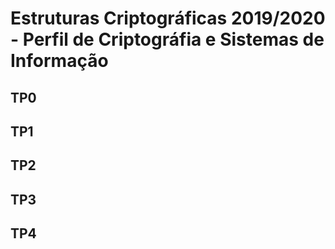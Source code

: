 # Estruturas Criptográficas 2019/2020 - Perfil de Criptográfia e Sistemas de Informação

## TP0
## TP1
## TP2
## TP3
## TP4
